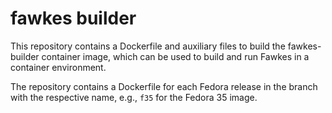 # fawkes builder
This repository contains a Dockerfile and auxiliary files to build the fawkes-builder container image, which can be used to build and run Fawkes in a container environment.

The repository contains a Dockerfile for each Fedora release in the branch with the respective name, e.g., `f35` for the Fedora 35 image.

